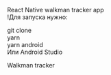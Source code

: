 React Native walkman tracker app</br>
!Для запуска нужно:

git clone </br>
yarn</br>
yarn android</br>
Или Android Studio</br>


Walkman tracker
